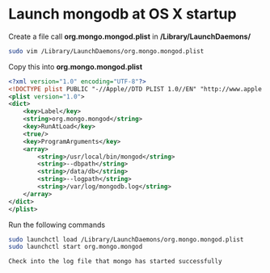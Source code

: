 # Launch mongodb at OS X startup

Create a file call **org.mongo.mongod.plist** in **/Library/LaunchDaemons/**
```bash
sudo vim /Library/LaunchDaemons/org.mongo.mongod.plist
```
Copy this into **org.mongo.mongod.plist**
```xml
<?xml version="1.0" encoding="UTF-8"?>
<!DOCTYPE plist PUBLIC "-//Apple//DTD PLIST 1.0//EN" "http://www.apple.com/DTDs/PropertyList-1.0.dtd">
<plist version="1.0">
<dict>
    <key>Label</key>
    <string>org.mongo.mongod</string>
    <key>RunAtLoad</key>
    <true/>
    <key>ProgramArguments</key>
    <array>
        <string>/usr/local/bin/mongod</string>
        <string>--dbpath</string>
        <string>/data/db</string>
        <string>--logpath</string>
        <string>/var/log/mongodb.log</string>
    </array>
</dict>
</plist>
```

Run the following commands
```bash
sudo launchctl load /Library/LaunchDaemons/org.mongo.mongod.plist  
sudo launchctl start org.mongo.mongod

Check into the log file that mongo has started successfully 
